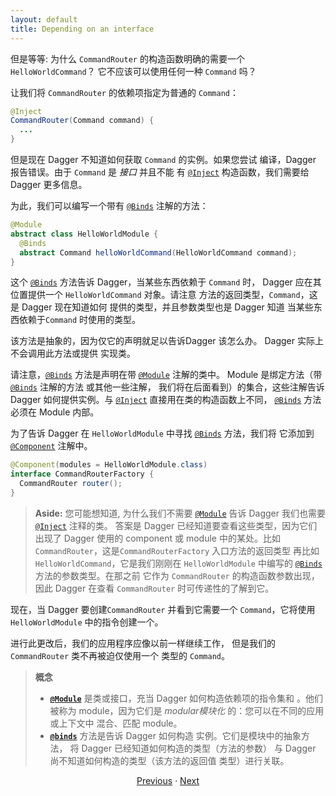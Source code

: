 ```yaml
---
layout: default
title: Depending on an interface
---
```


但是等等: 为什么 `CommandRouter` 的构造函数明确的需要一个 `HelloWorldCommand`？
它不应该可以使用任何一种 `Command` 吗？

让我们将 `CommandRouter` 的依赖项指定为普通的 `Command`：

```java
@Inject
CommandRouter(Command command) {
  ...
}
```

但是现在 Dagger 不知道如何获取 `Command` 的实例。如果您尝试
编译，Dagger 报告错误。由于 `Command` 是 _接口_ 并且不能
有 [`@Inject`] 构造函数，我们需要给 Dagger 更多信息。

为此，我们可以编写一个带有 [`@Binds`] 注解的方法：

```java
@Module
abstract class HelloWorldModule {
  @Binds
  abstract Command helloWorldCommand(HelloWorldCommand command);
}
```

这个 [`@Binds`] 方法告诉 Dagger，当某些东西依赖于 `Command` 时，
Dagger 应在其位置提供一个 `HelloWorldCommand` 对象。请注意
方法的返回类型，`Command`，这是 Dagger 现在知道如何
提供的类型，并且参数类型也是 Dagger 知道
当某些东西依赖于`Command` 时使用的类型。

该方法是抽象的，因为仅它的声明就足以告诉Dagger
该怎么办。 Dagger 实际上不会调用此方法或提供
实现类。

请注意，[`@Binds`] 方法是声明在带 [`@Module`] 注解的类中。
Module 是绑定方法（带 [`@Binds`] 注解的方法 或其他一些注解，
我们将在后面看到）的集合，这些注解告诉 Dagger
如何提供实例。与 [`@Inject`] 直接用在类的构造函数上不同，
[`@Binds`] 方法必须在 Module 内部。

为了告诉 Dagger 在 `HelloWorldModule` 中寻找 [`@Binds`] 方法，我们将
它添加到 [`@Component`] 注解中。

```java
@Component(modules = HelloWorldModule.class)
interface CommandRouterFactory {
  CommandRouter router();
}
```

> **Aside:** 您可能想知道, 为什么我们不需要 [`@Module`]
> 告诉 Dagger 我们也需要 [`@Inject`] 注释的类。
> 答案是 Dagger 已经知道要查看这些类型，因为它们出现了
> Dagger 使用的 component 或 module 中的某处。比如
> `CommandRouter`，这是`CommandRouterFactory` 入口方法的返回类型
> 再比如 `HelloWorldCommand`，它是我们刚刚在 `HelloWorldModule`
> 中编写的 [`@Binds`] 方法的参数类型。在那之前
> 它作为 `CommandRouter` 的构造函数参数出现，因此 Dagger
> 在查看 `CommandRouter` 时可传递性的了解到它。

现在，当 Dagger 要创建`CommandRouter` 并看到它需要一个
`Command`，它将使用 `HelloWorldModule` 中的指令创建一个。

进行此更改后，我们的应用程序应像以前一样继续工作，
但是我们的 `CommandRouter` 类不再被迫仅使用一个
类型的 `Command`。

> **概念**
>
> *   **[`@Module`]** 是类或接口，充当
>     Dagger 如何构造依赖项的指令集和 。他们被称为
>     module，因为它们是 _modular模块化_ 的：您可以在不同的应用或上下文中
>     混合、匹配 module。
> *   **[`@binds`]** 方法是告诉 Dagger 如何构造
>     实例。它们是模块中的抽象方法，
>     将 Dagger 已经知道如何构造的类型（方法的参数） 与
>     Dagger 尚不知道如何构造的类型（该方法的返回值
>     类型）进行关联。

<section style="text-align: center" markdown="1">

[Previous](03-first-command) · [Next](05-abstraction-for-output)

</section>

[`@Binds`]: https://dagger.dev/api/latest/dagger/Binds.html
[`@Component`]: https://dagger.dev/api/latest/dagger/Component.html
[`@Inject`]: http://docs.oracle.com/javaee/7/api/javax/inject/Inject.html
[`@Module`]: https://dagger.dev/api/latest/dagger/Module.html
